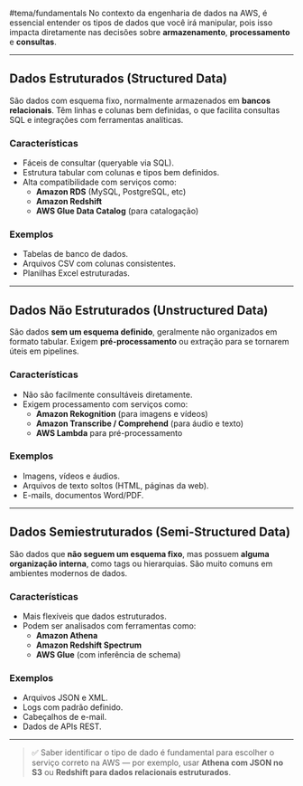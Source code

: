 #tema/fundamentals
No contexto da engenharia de dados na AWS, é essencial entender os tipos de dados que você irá manipular, pois isso impacta diretamente nas decisões sobre **armazenamento**, **processamento** e **consultas**.

---

## Dados Estruturados (Structured Data)

São dados com esquema fixo, normalmente armazenados em **bancos relacionais**. Têm linhas e colunas bem definidas, o que facilita consultas SQL e integrações com ferramentas analíticas.

### Características

- Fáceis de consultar (queryable via SQL).
- Estrutura tabular com colunas e tipos bem definidos.
- Alta compatibilidade com serviços como:
  - **Amazon RDS** (MySQL, PostgreSQL, etc)
  - **Amazon Redshift**
  - **AWS Glue Data Catalog** (para catalogação)

### Exemplos

- Tabelas de banco de dados.
- Arquivos CSV com colunas consistentes.
- Planilhas Excel estruturadas.

---

## Dados Não Estruturados (Unstructured Data)

São dados **sem um esquema definido**, geralmente não organizados em formato tabular. Exigem **pré-processamento** ou extração para se tornarem úteis em pipelines.

### Características

- Não são facilmente consultáveis diretamente.
- Exigem processamento com serviços como:
  - **Amazon Rekognition** (para imagens e vídeos)
  - **Amazon Transcribe / Comprehend** (para áudio e texto)
  - **AWS Lambda** para pré-processamento

### Exemplos

- Imagens, vídeos e áudios.
- Arquivos de texto soltos (HTML, páginas da web).
- E-mails, documentos Word/PDF.

---

## Dados Semiestruturados (Semi-Structured Data)

São dados que **não seguem um esquema fixo**, mas possuem **alguma organização interna**, como tags ou hierarquias. São muito comuns em ambientes modernos de dados.

### Características

- Mais flexíveis que dados estruturados.
- Podem ser analisados com ferramentas como:
  - **Amazon Athena**
  - **Amazon Redshift Spectrum**
  - **AWS Glue** (com inferência de schema)

### Exemplos

- Arquivos JSON e XML.
- Logs com padrão definido.
- Cabeçalhos de e-mail.
- Dados de APIs REST.

---

> ✅ Saber identificar o tipo de dado é fundamental para escolher o serviço correto na AWS — por exemplo, usar **Athena com JSON no S3** ou **Redshift para dados relacionais estruturados**.

